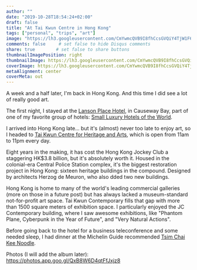 ```yaml
---
author: ""
date: "2019-10-28T18:54:24+02:00"
draft: false
title: "At Tai Kwun Centre in Hong Kong"
tags: ["personal", "trips", "art"]
image: "https://lh3.googleusercontent.com/CmYwmcQVB9I8fhCcsGVQiY4TjW1F6iDAgI1qxjSMjmkK85vAQEeKyq9dYFeAhcUkDIuxo-ZMzA9X25BKH__r1IuL4LDBGEqEARw5iWY84M_gCk8EOV9gkkua9AIgTOISFv69PMpC5TELSHjLCDtdF_9y-hG0fM1Z5aP8-EJBQ2Dcthu0OgEH5V7PGlo7we-7I_fqKGaI61G0qvh2lA9li60IOrOvrP3kqYlreV28mY3U4y1Hz3kjgrB8-RaIaeZqITuHscS7fw7y6sXkWTE-bWfKCuo32444ny3aCJhvKDxPXN519Bi5kPqZvSRxe7in00ANTVi7iBnTWkyPgec2j0_diCd9E08Bldvj8MiPf2kze3usjyY3WGXjkDKSQQ2CJyKG00PC817iPEZ7-ezjcN0lS-w8LUPYQaINfPrZa1ABlSfd43SIXJcvblqfoetQ4RzIyMUv4sM5au7Dr2VgPyWUZphuWr0hXmU-y838HDqchFtz3WZsPWYIR20NrirmPUY4iZnAgSDOSyDr2Lees7W5kkf-X1GwNGhiU1m8_6_j1aqpvlul78HHGINyimXUYoIg9oVLZ2WdP4WYLXNVKkmtDot215yTh6aJ_Xte2HUztrCjmqntGadL7LZ8SViepjLtVkCCt0fEtaMTut4fb6nHspzwTPtZTzFDGL0nLMnuR6TtG7TYLT39LL_8Xhx1mhy6iZcFOmdEoeyWhtveoIZEOMzC_t2PJHi--SNDth4MJsDs=w1920-h880"
comments: false     # set false to hide Disqus comments
share: true        # set false to share buttons
thumbnailImagePosition: right
thumbnailImage: https://lh3.googleusercontent.com/CmYwmcQVB9I8fhCcsGVQiY4TjW1F6iDAgI1qxjSMjmkK85vAQEeKyq9dYFeAhcUkDIuxo-ZMzA9X25BKH__r1IuL4LDBGEqEARw5iWY84M_gCk8EOV9gkkua9AIgTOISFv69PMpC5TELSHjLCDtdF_9y-hG0fM1Z5aP8-EJBQ2Dcthu0OgEH5V7PGlo7we-7I_fqKGaI61G0qvh2lA9li60IOrOvrP3kqYlreV28mY3U4y1Hz3kjgrB8-RaIaeZqITuHscS7fw7y6sXkWTE-bWfKCuo32444ny3aCJhvKDxPXN519Bi5kPqZvSRxe7in00ANTVi7iBnTWkyPgec2j0_diCd9E08Bldvj8MiPf2kze3usjyY3WGXjkDKSQQ2CJyKG00PC817iPEZ7-ezjcN0lS-w8LUPYQaINfPrZa1ABlSfd43SIXJcvblqfoetQ4RzIyMUv4sM5au7Dr2VgPyWUZphuWr0hXmU-y838HDqchFtz3WZsPWYIR20NrirmPUY4iZnAgSDOSyDr2Lees7W5kkf-X1GwNGhiU1m8_6_j1aqpvlul78HHGINyimXUYoIg9oVLZ2WdP4WYLXNVKkmtDot215yTh6aJ_Xte2HUztrCjmqntGadL7LZ8SViepjLtVkCCt0fEtaMTut4fb6nHspzwTPtZTzFDGL0nLMnuR6TtG7TYLT39LL_8Xhx1mhy6iZcFOmdEoeyWhtveoIZEOMzC_t2PJHi--SNDth4MJsDs=w1920-h880
coverImage: https://lh3.googleusercontent.com/CmYwmcQVB9I8fhCcsGVQiY4TjW1F6iDAgI1qxjSMjmkK85vAQEeKyq9dYFeAhcUkDIuxo-ZMzA9X25BKH__r1IuL4LDBGEqEARw5iWY84M_gCk8EOV9gkkua9AIgTOISFv69PMpC5TELSHjLCDtdF_9y-hG0fM1Z5aP8-EJBQ2Dcthu0OgEH5V7PGlo7we-7I_fqKGaI61G0qvh2lA9li60IOrOvrP3kqYlreV28mY3U4y1Hz3kjgrB8-RaIaeZqITuHscS7fw7y6sXkWTE-bWfKCuo32444ny3aCJhvKDxPXN519Bi5kPqZvSRxe7in00ANTVi7iBnTWkyPgec2j0_diCd9E08Bldvj8MiPf2kze3usjyY3WGXjkDKSQQ2CJyKG00PC817iPEZ7-ezjcN0lS-w8LUPYQaINfPrZa1ABlSfd43SIXJcvblqfoetQ4RzIyMUv4sM5au7Dr2VgPyWUZphuWr0hXmU-y838HDqchFtz3WZsPWYIR20NrirmPUY4iZnAgSDOSyDr2Lees7W5kkf-X1GwNGhiU1m8_6_j1aqpvlul78HHGINyimXUYoIg9oVLZ2WdP4WYLXNVKkmtDot215yTh6aJ_Xte2HUztrCjmqntGadL7LZ8SViepjLtVkCCt0fEtaMTut4fb6nHspzwTPtZTzFDGL0nLMnuR6TtG7TYLT39LL_8Xhx1mhy6iZcFOmdEoeyWhtveoIZEOMzC_t2PJHi--SNDth4MJsDs=w1920-h880
metaAlignment: center
coverMeta: out
---
```


A week and a half later, I'm back in Hong Kong. And this time I did see a lot of really good art.

<!--more-->

The first night, I stayed at the [Lanson Place Hotel](https://hongkong.lansonplace.com/), in Causeway Bay, part of one of my favorite group of hotels: [Small Luxury Hotels of the World](https://www.slh.com/).

I arrived into Hong Kong late... but it's (almost) never too late to enjoy art, so I headed to [Tai Kwun Centre for Heritage and Arts](https://www.taikwun.hk/en/), which is open from 11am to 11pm every day.

Eight years in the making, it has cost the Hong Kong Jockey Club a staggering HK$3.8 billion, but it's absolutely worth it. Housed in the colonial-era Central Police Station complex, it's the biggest restoration project in Hong Kong: sixteen heritage buildings in the compound. Designed by architects Herzog de Meuron, who also dded two new buildings.

Hong Kong is home to many of the world's leading commercial galleries (more on those in a future post) but has always lacked a museum-standard not-for-profit art space. Tai Kwun Contemporary fills that gap with more than 1500 square meters of exhibition space. I particularly enjoyed the JC Contemporary building, where I saw awesome exhibitions, like "Phantom Plane, Cyberpunk in the Year of Future", and "Very Natural Actions".

Before going back to the hotel for a business teleconference and some needed sleep, I had dinner at the Michelin Guide recommended [Tsim Chai Kee Noodle](https://guide.michelin.com/hk/en/hong-kong-region/hong-kong/restaurant/tsim-chai-kee-wellington-street).

Photos (I will add the album later): https://photos.app.goo.gl/QxB8W6D4qtFfJxjz8
